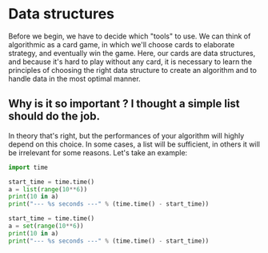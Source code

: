 # Data structures

Before we begin, we have to decide which "tools" to use. We can think of algorithmic as a card game, in which we'll choose cards to elaborate strategy, and eventually win the game.
Here, our cards are data structures, and because it's hard to play without any card, it is necessary to learn the principles of choosing the right data structure to create an algorithm and
to handle data in the most optimal manner.

## Why is it so important ? I thought a simple list should do the job.

In theory that's right, but the performances of your algorithm will highly depend on this choice. In some cases, a list will be sufficient, in others it will be irrelevant for some reasons. Let's take an example:

```python runnable
import time

start_time = time.time()
a = list(range(10**6))
print(10 in a)
print("--- %s seconds ---" % (time.time() - start_time))

start_time = time.time()
a = set(range(10**6))
print(10 in a)
print("--- %s seconds ---" % (time.time() - start_time))
```
